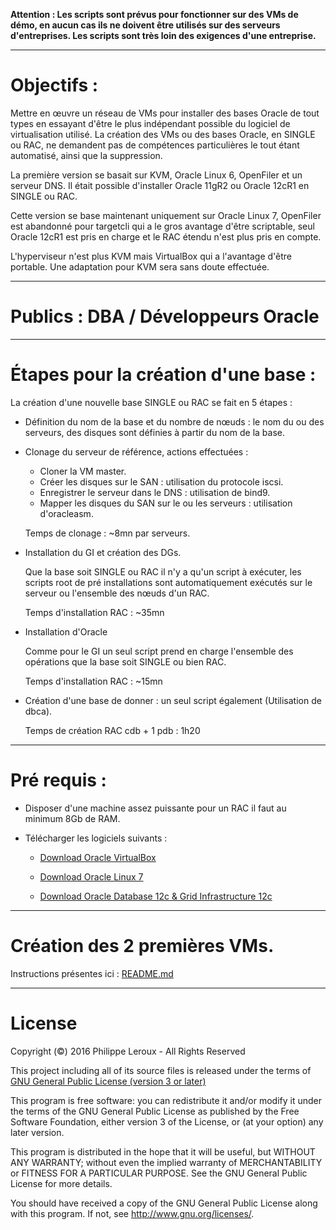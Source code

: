 **Attention : Les scripts sont prévus pour fonctionner sur des VMs de démo, en
aucun cas ils ne doivent être utilisés sur des serveurs d'entreprises. Les scripts
sont très loin des exigences d'une entreprise.**

--------------------------------------------------------------------------------

# Objectifs :

Mettre en œuvre un réseau de VMs pour installer des bases Oracle de tout types en
essayant d'être le plus indépendant possible du logiciel de virtualisation utilisé.
La création des VMs ou des bases Oracle, en SINGLE ou RAC, ne demandent pas de
compétences particulières le tout étant automatisé, ainsi que la suppression.

La première version se basait sur KVM, Oracle Linux 6, OpenFiler et un serveur DNS.
Il était possible d'installer Oracle 11gR2 ou Oracle 12cR1 en SINGLE ou RAC.

Cette version se base maintenant uniquement sur Oracle Linux 7, OpenFiler est abandonné
pour targetcli qui a le gros avantage d'être scriptable, seul Oracle 12cR1 est
pris en charge et le RAC étendu n'est plus pris en compte.

L'hyperviseur n'est plus KVM mais VirtualBox qui a l'avantage d'être portable.
Une adaptation pour KVM sera sans doute effectuée.

--------------------------------------------------------------------------------

# Publics : DBA / Développeurs Oracle

--------------------------------------------------------------------------------

# Étapes pour la création d'une base :

La création d'une nouvelle base SINGLE ou RAC se fait en 5 étapes :
* Définition du nom de la base et du nombre de nœuds : le nom du ou des serveurs,
des disques sont définies à partir du nom de la base.

* Clonage du serveur de référence, actions effectuées :
	* Cloner la VM master.
	* Créer les disques sur le SAN : utilisation du protocole iscsi.
	* Enregistrer le serveur dans le DNS : utilisation de bind9.
	* Mapper les disques du SAN sur le ou les serveurs : utilisation d'oracleasm.

	Temps de clonage : ~8mn par serveurs.

* Installation du GI et création des DGs.

	Que la base soit SINGLE ou RAC il n'y a qu'un script à exécuter, les scripts
root de pré installations sont automatiquement exécutés sur le serveur ou l'ensemble
des nœuds d'un RAC.

	Temps d'installation RAC : ~35mn

* Installation d'Oracle

	Comme pour le GI un seul script prend en charge l'ensemble des opérations que
la base soit SINGLE ou bien RAC.

	Temps d'installation RAC : ~15mn

* Création d'une base de donner : un seul script également (Utilisation de dbca).

	Temps de création RAC cdb + 1 pdb : 1h20

--------------------------------------------------------------------------------
# Pré requis :
* Disposer d'une machine assez puissante pour un RAC il faut au minimum 8Gb de RAM.

* Télécharger les logiciels suivants :

	* [Download Oracle VirtualBox](https://www.virtualbox.org/wiki/Downloads)

	* [Download Oracle Linux 7](https://edelivery.oracle.com/osdc/faces/SearchSoftware)

	* [Download Oracle Database 12c & Grid Infrastructure 12c](http://www.oracle.com/technetwork/database/enterprise-edition/downloads/database12c-linux-download-2240591.html)

--------------------------------------------------------------------------------

# Création des 2 premières VMs.
Instructions présentes ici : [README.md](https://github.com/PhilippeLeroux/plescripts/tree/master/database_servers/README.md)

--------------------------------------------------------------------------------

# License

Copyright (©) 2016 Philippe Leroux - All Rights Reserved

This project including all of its source files is released under the terms of [GNU General Public License (version 3 or later)](http://www.gnu.org/licenses/gpl.txt)

This program is free software: you can redistribute it and/or modify
it under the terms of the GNU General Public License as published by
the Free Software Foundation, either version 3 of the License, or
(at your option) any later version.

This program is distributed in the hope that it will be useful,
but WITHOUT ANY WARRANTY; without even the implied warranty of
MERCHANTABILITY or FITNESS FOR A PARTICULAR PURPOSE.  See the
GNU General Public License for more details.

You should have received a copy of the GNU General Public License
along with this program.  If not, see <http://www.gnu.org/licenses/>.
